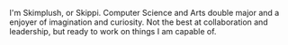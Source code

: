 I'm Skimplush, or Skippi. Computer Science and Arts double major and a enjoyer of imagination and curiosity. 
Not the best at collaboration and leadership, but ready to work on things I am capable of.
